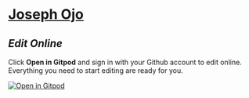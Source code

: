 # [**Joseph Ojo**](https://josephojo.com/)

## _Edit Online_

Click **Open in Gitpod** and sign in with your Github account to edit online. Everything you need to start editing are ready for you.

[![Open in Gitpod](https://gitpod.io/button/open-in-gitpod.svg)](https://gitpod.io/#https://github.com/okikio/joseph)

